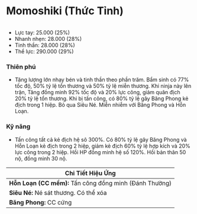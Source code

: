 # Momoshiki (Thức Tỉnh)

<figure><img src="../../.gitbook/assets/Momoshiki_28Absorbed_Kinshiki29_S.Atk_.gif" alt=""><figcaption></figcaption></figure>

* Lực tay: 25.000 (25%)
* Nhanh nhẹn: 28.000 (28%)
* Tinh thần: 28.000 (28%)
* Thể lực: 290.000 (29%)

### Thiên phú

* Tăng lượng lớn nhạy bén và tinh thần theo phần trăm. Bẩm sinh có 77% tốc độ, 50% tỷ lệ tổn thương và 50% tỷ lệ miễn thương. Khi ninja này lên trận, Tăng đồng minh 92% tốc độ và 20% lực công, giảm quân địch 20% tỷ lệ tổn thương. Khi bị tấn công, có 80% tỷ lệ gây Băng Phong kẻ địch trong 1 hiệp. Bỏ qua Siêu Né. Miễn nhiễm với Băng Phong và Hỗn Loạn.

### Kỹ năng

* Tấn công tất cả kẻ địch hệ sô 300%. Có 80% tỷ lệ gây Băng Phong và Hỗn Loạn kẻ địch trong 2 hiệp, giảm kẻ địch 60% tỷ lệ hợp kích và 20% lực công trong 2 hiệp. Hồi HP đồng minh hệ số 120%. Hồi bản thân 50 nộ, đồng minh 30 nộ.

| Chi Tiết Hiệu Ứng                                       |
| ------------------------------------------------------- |
| **Hỗn Loạn (CC mềm):** Tấn công đồng minh (Đánh Thường) |
| **Siêu Né:** Né sát thương. Có thể xóa                  |
| **Băng Phong:** CC cứng                                 |

